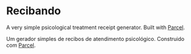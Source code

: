# Recibando

A very simple psicological treatment receipt generator. Built with [Parcel](https://parceljs.org/).

Um gerador simples de recibos de atendimento psicológico. Construido com [Parcel](https://parceljs.org/).